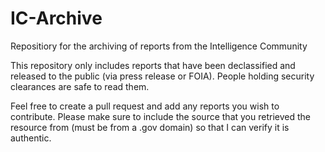 # IC-Archive
Repositiory for the archiving of reports from the Intelligence Community

This repository only includes reports that have been declassified and released to the public (via press release or FOIA).
People holding security clearances are safe to read them.

Feel free to create a pull request and add any reports you wish to contribute. Please make sure to include the source that you retrieved the resource from (must be from a .gov domain) so that I can verify it is authentic.
